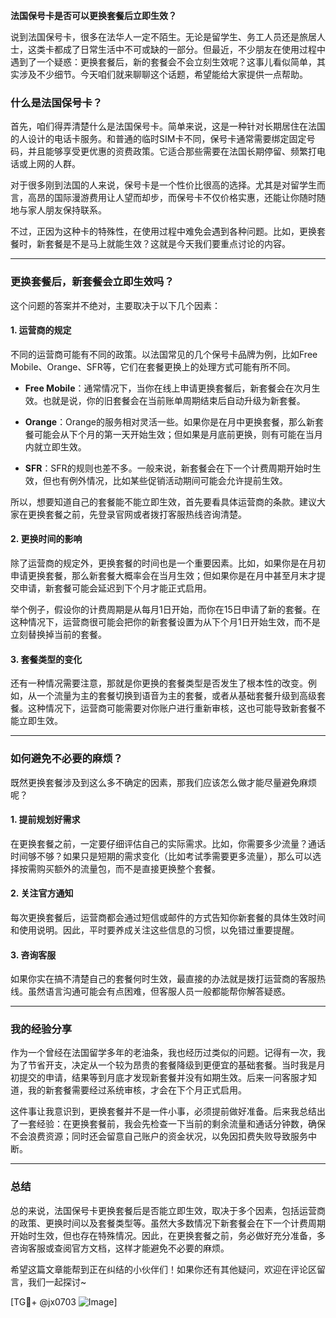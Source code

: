 **法国保号卡是否可以更换套餐后立即生效？**

说到法国保号卡，很多在法华人一定不陌生。无论是留学生、务工人员还是旅居人士，这类卡都成了日常生活中不可或缺的一部分。但最近，不少朋友在使用过程中遇到了一个疑惑：更换套餐后，新的套餐会不会立刻生效呢？这事儿看似简单，其实涉及不少细节。今天咱们就来聊聊这个话题，希望能给大家提供一点帮助。

### 什么是法国保号卡？

首先，咱们得弄清楚什么是法国保号卡。简单来说，这是一种针对长期居住在法国的人设计的电话卡服务。和普通的临时SIM卡不同，保号卡通常需要绑定固定号码，并且能够享受更优惠的资费政策。它适合那些需要在法国长期停留、频繁打电话或上网的人群。

对于很多刚到法国的人来说，保号卡是一个性价比很高的选择。尤其是对留学生而言，高昂的国际漫游费用让人望而却步，而保号卡不仅价格实惠，还能让你随时随地与家人朋友保持联系。

不过，正因为这种卡的特殊性，在使用过程中难免会遇到各种问题。比如，更换套餐时，新套餐是不是马上就能生效？这就是今天我们要重点讨论的内容。

---

### 更换套餐后，新套餐会立即生效吗？

这个问题的答案并不绝对，主要取决于以下几个因素：

#### 1. **运营商的规定**
不同的运营商可能有不同的政策。以法国常见的几个保号卡品牌为例，比如Free Mobile、Orange、SFR等，它们在套餐更换上的处理方式可能有所不同。

- **Free Mobile**：通常情况下，当你在线上申请更换套餐后，新套餐会在次月生效。也就是说，你的旧套餐会在当前账单周期结束后自动升级为新套餐。
  
- **Orange**：Orange的服务相对灵活一些。如果你是在月中更换套餐，那么新套餐可能会从下个月的第一天开始生效；但如果是月底前更换，则有可能在当月内就立即生效。

- **SFR**：SFR的规则也差不多。一般来说，新套餐会在下一个计费周期开始时生效，但也有例外情况，比如某些促销活动期间可能会允许提前生效。

所以，想要知道自己的套餐能不能立即生效，首先要看具体运营商的条款。建议大家在更换套餐之前，先登录官网或者拨打客服热线咨询清楚。

#### 2. **更换时间的影响**
除了运营商的规定外，更换套餐的时间也是一个重要因素。比如，如果你是在月初申请更换套餐，那么新套餐大概率会在当月生效；但如果你是在月中甚至月末才提交申请，新套餐可能会延迟到下个月才能正式启用。

举个例子，假设你的计费周期是从每月1日开始，而你在15日申请了新的套餐。在这种情况下，运营商很可能会把你的新套餐设置为从下个月1日开始生效，而不是立刻替换掉当前的套餐。

#### 3. **套餐类型的变化**
还有一种情况需要注意，那就是你更换的套餐类型是否发生了根本性的改变。例如，从一个流量为主的套餐切换到语音为主的套餐，或者从基础套餐升级到高级套餐。这种情况下，运营商可能需要对你账户进行重新审核，这也可能导致新套餐不能立即生效。

---

### 如何避免不必要的麻烦？

既然更换套餐涉及到这么多不确定的因素，那我们应该怎么做才能尽量避免麻烦呢？

#### 1. 提前规划好需求
在更换套餐之前，一定要仔细评估自己的实际需求。比如，你需要多少流量？通话时间够不够？如果只是短期的需求变化（比如考试季需要更多流量），那么可以选择按需购买额外的流量包，而不是直接更换整个套餐。

#### 2. 关注官方通知
每次更换套餐后，运营商都会通过短信或邮件的方式告知你新套餐的具体生效时间和使用说明。因此，平时要养成关注这些信息的习惯，以免错过重要提醒。

#### 3. 咨询客服
如果你实在搞不清楚自己的套餐何时生效，最直接的办法就是拨打运营商的客服热线。虽然语言沟通可能会有点困难，但客服人员一般都能帮你解答疑惑。

---

### 我的经验分享

作为一个曾经在法国留学多年的老油条，我也经历过类似的问题。记得有一次，我为了节省开支，决定从一个较为昂贵的套餐降级到更便宜的基础套餐。当时我是月初提交的申请，结果等到月底才发现新套餐并没有如期生效。后来一问客服才知道，我的新套餐需要经过系统审核，才会在下个月正式启用。

这件事让我意识到，更换套餐并不是一件小事，必须提前做好准备。后来我总结出了一套经验：在更换套餐前，我会先检查一下当前的剩余流量和通话分钟数，确保不会浪费资源；同时还会留意自己账户的资金状况，以免因扣费失败导致服务中断。

---

### 总结

总的来说，法国保号卡更换套餐后是否能立即生效，取决于多个因素，包括运营商的政策、更换时间以及套餐类型等。虽然大多数情况下新套餐会在下一个计费周期开始时生效，但也存在特殊情况。因此，在更换套餐之前，务必做好充分准备，多咨询客服或查阅官方文档，这样才能避免不必要的麻烦。

希望这篇文章能帮到正在纠结的小伙伴们！如果你还有其他疑问，欢迎在评论区留言，我们一起探讨~

[TG💪+ @jx0703 ![Image](https://github.com/user-attachments/assets/dbca1d08-cadb-493c-b0ec-ad6f7a83f270)]